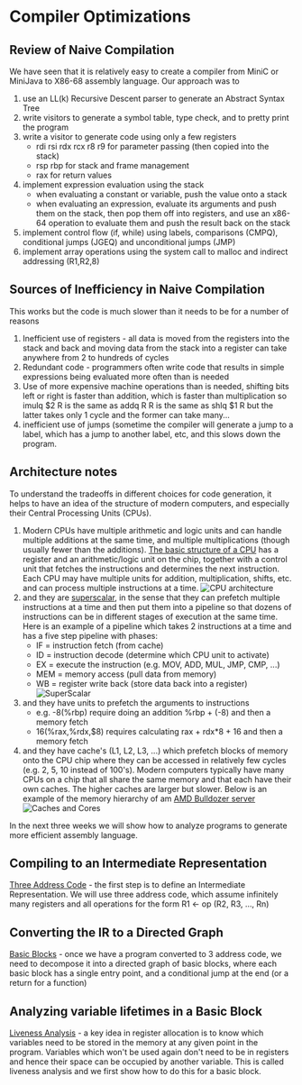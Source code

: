 # Compiler Optimizations

## Review of Naive Compilation
We have seen that it is relatively easy to create a compiler from MiniC or MiniJava to
X86-68 assembly language. Our approach was to
1. use an LL(k) Recursive Descent parser to generate an Abstract Syntax Tree
2. write visitors to generate a symbol table, type check, and to pretty print the program
3. write a visitor to generate code using only a few registers
   * rdi rsi rdx rcx r8 r9    for parameter passing (then copied into the stack)
   * rsp rbp for stack and frame management
   * rax for return values
4. implement expression evaluation using the stack
   * when evaluating a constant or variable, push the value onto a stack
   * when evaluating an expression, evaluate its arguments and push them on the stack,
     then pop them off into registers, and use an x86-64 operation to evaluate them
     and push the result back on the stack
5. implement control flow (if, while) using labels, comparisons (CMPQ),
   conditional jumps (JGEQ) and unconditional jumps (JMP)
6. implement array operations using the system call to malloc and indirect addressing (R1,R2,8)

## Sources of Inefficiency in Naive Compilation
This works but the code is much slower than it needs to be for a number of reasons
1. Inefficient use of registers - all data is moved from the registers into the stack and back
   and moving data from the stack into a register can take anywhere from 2 to hundreds of cycles
2. Redundant code - programmers often write code that results in simple expressions being evaluated
   more often than is needed
3. Use of more expensive machine operations than is needed, shifting bits left or right
   is faster than addition, which is faster than multiplication so
   imulq $2 R is the same as addq R R is the same as shlq $1 R but the latter takes only 1 cycle
   and the former can take many...
4. inefficient use of jumps  (sometime the compiler will generate a jump to a label,
   which has a jump to another label, etc, and this slows down the program.

## Architecture notes
To understand the tradeoffs in different choices for code generation, it helps to have an 
idea of the structure of modern computers, and especially their Central Processing Units (CPUs).
1. Modern CPUs have multiple arithmetic and logic units and can handle multiple additions
   at the same time, and multiple multiplications (though usually fewer than the additions).
   [The basic structure of a CPU](https://en.wikipedia.org/wiki/Central_processing_unit) has a register and an arithmetic/logic unit on the chip, together with a control unit that fetches the
   instructions and determines the next instruction. Each CPU may have multiple units for addition,
   multiplication, shifts, etc. and can process multiple instructions at a time.
   ![CPU architecture](https://upload.wikimedia.org/wikipedia/commons/3/3a/ABasicComputer.svg)
3. and they are [superscalar](https://en.wikipedia.org/wiki/Superscalar_processor),
   in the sense that they can prefetch multiple instructions at a time
   and then put them into a pipeline so that dozens of instructions can be in different stages of
   execution at the same time.  Here is an example of a pipeline which takes 2 instructions
   at a time and has a five step pipeline with phases:
   * IF = instruction fetch (from cache)
   * ID = instruction decode (determine which CPU unit to activate)
   * EX = execute the instruction (e.g. MOV, ADD, MUL, JMP, CMP, ...)
   * MEM = memory access (pull data from memory)
   * WB = register write back (store data back into a register)
   ![SuperScalar](https://upload.wikimedia.org/wikipedia/commons/4/46/Superscalarpipeline.svg)
5. and they have units to prefetch the arguments to instructions
   * e.g.  -8(%rbp) require doing an addition %rbp + (-8) and then a memory fetch
   * 16(%rax,%rdx,$8) requires calculating rax + rdx*8 + 16 and then a memory fetch
6. and they have cache's (L1, L2, L3, ...) which prefetch blocks of memory onto the CPU chip
   where they can be accessed in relatively few cycles (e.g. 2, 5, 10 instead of 100's).
   Modern computers typically have many CPUs on a chip that all share the same memory
   and that each have their own caches. The higher caches are larger but slower.
   Below is an example of the memory hierarchy of am [AMD Bulldozer server](https://en.wikipedia.org/wiki/CPU_cache)
   ![Caches and Cores](https://upload.wikimedia.org/wikipedia/commons/9/95/Hwloc.png)


In the next three weeks we will show how to analyze programs to generate more efficient assembly
language. 

## Compiling to an Intermediate Representation

[Three Address Code](ThreeAddressCode.md) - the first step is to define an Intermediate Representation. We will use three address code, which assume infinitely many registers
and all operations for the form R1 <- op (R2, R3, ..., Rn)

## Converting the IR to a Directed Graph
[Basic Blocks](BasicBlocks.md) - once we have a program converted to 3 address code, we
need to decompose it into a directed graph of basic blocks, where each basic block has
a single entry point, and a conditional jump at the end (or a return for a function)

## Analyzing variable lifetimes in a Basic Block
[Liveness Analysis](LivenessAnalysis.md) - a key idea in register allocation is to know which
variables need to be stored in the memory at any given point in the program. Variables which won't be used again don't need to be in registers and hence their space can be occupied by another variable.  This is called liveness analysis and we first show how to do this for a basic block.



